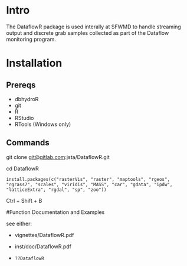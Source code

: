 # Intro

The DataflowR package is used interally at SFWMD to handle streaming output and discrete grab samples collected as part of the Dataflow monitoring program.

# Installation

## Prereqs

* dbhydroR
* git
* R
* RStudio
* RTools (Windows only)

## Commands

git clone git@gitlab.com:jsta/DataflowR.git

cd DataflowR

`install.packages(c("rasterVis", "raster", "maptools", "rgeos", "rgrass7", "scales", "viridis", "MASS", "car", "gdata", "ipdw", "latticeExtra", "rgdal", "sp", "zoo"))`

Ctrl + Shift + B

#Function Documentation and Examples

see either:

* vignettes/DataflowR.pdf

* inst/doc/DataflowR.pdf

* `??DataflowR`
